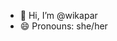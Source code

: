 - 👋 Hi, I’m @wikapar
- 😄 Pronouns: she/her

<!---
wikapar/wikapar is a ✨ special ✨ repository because its `README.md` (this file) appears on your GitHub profile.
You can click the Preview link to take a look at your changes.
--->
